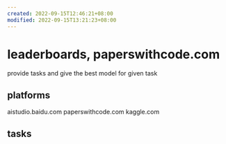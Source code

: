 ```yaml
---
created: 2022-09-15T12:46:21+08:00
modified: 2022-09-15T13:21:23+08:00
---
```


# leaderboards, paperswithcode.com

provide tasks and give the best model for given task

## platforms

aistudio.baidu.com
paperswithcode.com
kaggle.com

## tasks
